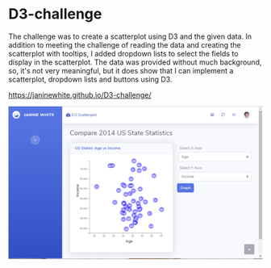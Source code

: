 # D3-challenge

The challenge was to create a scatterplot using D3 and the given data.  In addition to meeting the challenge of reading the data and creating the scatterplot with tooltips, I added dropdown lists to select the fields to display in the scatterplot.  The data was provided without much background, so, it's not very meaningful, but it does show that I can implement a scatterplot, dropdown lists and buttons using D3.

https://janinewhite.github.io/D3-challenge/

![Preview](https://github.com/janinewhite/D3-challenge/blob/master/assets/img/Preview.png)
